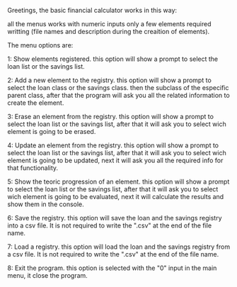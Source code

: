 Greetings, the basic financial calculator works in this way:

all the menus works with numeric inputs only a few elements required writting (file names and description during the creaition of elements).

The menu options are:

1: Show elements registered.
this option will show a prompt to select the loan list or the savings list.

2: Add a new element to the registry.
this option will show a prompt to select the loan class or the savings class. then the subclass of the especific parent class, after that the program will ask you all the related information to create the element.

3: Erase an element from the registry.
this option will show a prompt to select the loan list or the savings list, after that it will ask you to select wich element is going to be erased.

4: Update an element from the registry.
this option will show a prompt to select the loan list or the savings list, after that it will ask you to select wich element is going to be updated, next it will ask you all the required info for that functionality.

5: Show the teoric progression of an element.
this option will show a prompt to select the loan list or the savings list, after that it will ask you to select wich element is going to be evaluated, next it will calculate the results and show them in the console.

6: Save the registry.
this option will save the loan and the savings registry into a csv file. It is not required to write the ".csv" at the end of the file name.

7: Load a registry.
this option will load the loan and the savings registry from a csv file. It is not required to write the ".csv" at the end of the file name.

8: Exit the program.
this option is selected with the "0" input in the main menu, it close the program.


